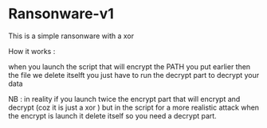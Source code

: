 # Ransonware-v1


This is a simple ransonware with a xor 

How it works : 

when you launch the script that will encrypt the PATH you put earlier
then the file we delete itselft you just have to run the decrypt part to decrypt your data 

NB : 
in reality if you launch twice the encrypt part that will encrypt and decrypt (coz it is just a xor ) but in the script for a more realistic attack when the encrypt is launch it delete itself so you need a decrypt part.




